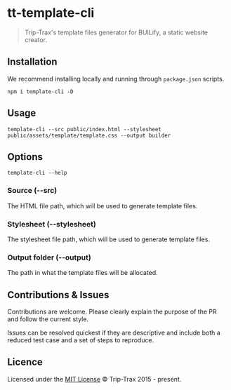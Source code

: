 # tt-template-cli

> Trip-Trax's template files generator for BUILify, a static website creator.

## Installation
We recommend installing locally and running through `package.json` scripts.

```shell
npm i template-cli -D
```

## Usage
```shell
template-cli --src public/index.html --stylesheet public/assets/template/template.css --output builder
```

## Options
```shell
template-cli --help
```

### Source (--src)
The HTML file path, which will be used to generate template files.

### Stylesheet (--stylesheet)
The stylesheet file path, which will be used to generate template files.

### Output folder (--output)
The path in what the template files will be allocated.

## Contributions & Issues
Contributions are welcome. Please clearly explain the purpose of the PR and follow the current style.

Issues can be resolved quickest if they are descriptive and include both a reduced test case and a set of steps to reproduce.

## Licence
Licensed under the [MIT License](LICENSE) © Trip-Trax 2015 - present.
